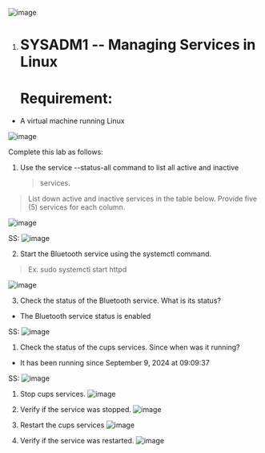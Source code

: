 ![image](https://github.com/user-attachments/assets/b79ba937-8e0f-48b3-89cb-e6dc7a1b10a1)


1.  # SYSADM1 -- Managing Services in Linux

    # Requirement: 

-   A virtual machine running Linux

![image](https://github.com/user-attachments/assets/fe550148-9f8f-43df-916e-382517c3c2c3)

Complete this lab as follows:

1.  Use the service --status-all command to list all active and inactive
    > services.

> List down active and inactive services in the table below. Provide
> five (5) services for each column.

 ![image](https://github.com/user-attachments/assets/3beffa02-0e4f-48c2-bc3c-d8f49cd77910)

SS:
![image](https://github.com/user-attachments/assets/70afd764-adec-43f7-9aa1-9344f584b3e2)


2.  Start the Bluetooth service using the systemctl command.

> Ex. sudo systemctl start httpd

![image](https://github.com/user-attachments/assets/baeb426a-b5ff-4a41-9094-abd51fd18012)


3.  Check the status of the Bluetooth service. What is its status?

-   The Bluetooth service status is enabled

SS:
![image](https://github.com/user-attachments/assets/0f1fbf0a-8d8e-4066-a74c-60bf3fc0c1a6)

1.  Check the status of the cups services. Since when was it running?

-   It has been running since September 9, 2024 at 09:09:37

SS:
![image](https://github.com/user-attachments/assets/19c5ae67-7c23-41b5-9009-146ca9ef18b8)

1.  Stop cups services.
![image](https://github.com/user-attachments/assets/0da3fdd8-89b8-4864-a670-7794bdd29f13)

2.  Verify if the service was stopped.
![image](https://github.com/user-attachments/assets/3e0c4570-a82d-4d85-b67d-3f13b83ccb43)

3.  Restart the cups services
![image](https://github.com/user-attachments/assets/c7d090bc-f2b7-4fe6-ad5a-3cbd9bc06ce5)

4.  Verify if the service was restarted.
![image](https://github.com/user-attachments/assets/5ab92406-c0cd-4510-8f4b-ad783849a0d2)

